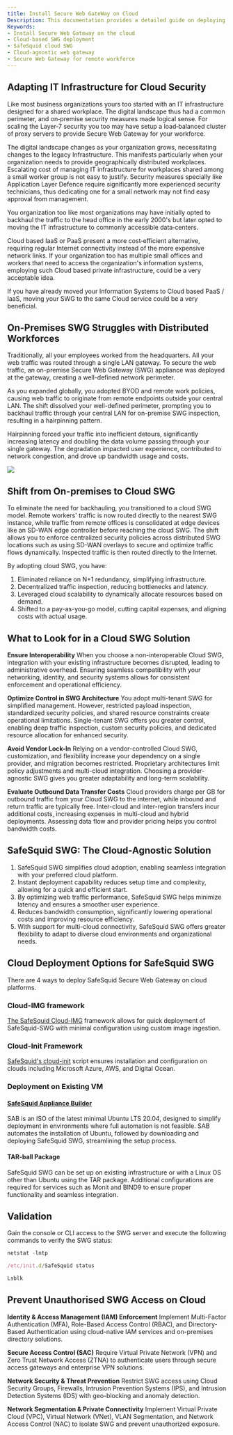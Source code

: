 ```yaml
---
title: Install Secure Web GateWay on Cloud
Description: This documentation provides a detailed guide on deploying SafeSquid Secure Web Gateway in cloud environments. 
Keywords:
- Install Secure Web Gateway on the cloud  
- Cloud-based SWG deployment  
- SafeSquid cloud SWG  
- Cloud-agnostic web gateway  
- Secure Web Gateway for remote workforce  
---
```

## Adapting IT Infrastructure for Cloud Security
Like most business organizations yours too started with an IT infrastructure designed for a shared workplace. The digital landscape thus had a common perimeter, and on‑premise security measures made logical sense. For scaling the Layer‑7 security you too may have setup a load‑balanced cluster of proxy servers to provide Secure Web Gateway for your workforce.

The digital landscape changes as your organization grows, necessitating changes to the legacy Infrastructure. This manifests particularly when your organization needs to provide geographically distributed workplaces. Escalating cost of managing IT infrastructure for workplaces shared among a small worker group is not easy to justify. Security measures specially like Application Layer Defence require significantly more experienced security technicians, thus dedicating one for a small network may not find easy approval from management.

You organization too like most organizations may have initially opted to backhaul the traffic to the head office in the early 2000's but later opted to moving the IT infrastructure to commonly accessible data‑centers.

Cloud based IaaS or PaaS present a more cost‑efficient alternative, requiring regular Internet connectivity instead of the more expensive network links. If your organization too has multiple small offices and workers that need to access the organization's information systems, employing such Cloud based private infrastructure, could be a very acceptable idea.

If you have already moved your Information Systems to Cloud based PaaS / IaaS, moving your SWG to the same Cloud service could be a very beneficial.

## On-Premises SWG Struggles with Distributed Workforces
Traditionally, all your employees worked from the headquarters. All your web traffic was routed through a single LAN gateway. To secure the web traffic, an on-premise Secure Web Gateway (SWG) appliance was deployed at the gateway, creating a well-defined network perimeter.

As you expanded globally, you adopted BYOD and remote work policies, causing web traffic to originate from remote endpoints outside your central LAN. The shift dissolved your well-defined perimeter, prompting you to backhaul traffic through your central LAN for on-premise SWG inspection, resulting in a hairpinning pattern.

Hairpinning forced your traffic into inefficient detours, significantly increasing latency and doubling the data volume passing through your single gateway. The degradation impacted user experience, contributed to network congestion, and drove up bandwidth usage and costs.

![](/img/Install_SWG_on_Cloud/image1.webp)

## Shift from On-premises to Cloud SWG
To eliminate the need for backhauling, you transitioned to a cloud SWG model. Remote workers' traffic is now routed directly to the nearest SWG instance, while traffic from remote offices is consolidated at edge devices like an SD-WAN edge controller before reaching the cloud SWG. The shift allows you to enforce centralized security policies across distributed SWG locations such as using SD-WAN overlays to secure and optimize traffic flows dynamically. Inspected traffic is then routed directly to the Internet.

By adopting cloud SWG, you have:
1.  Eliminated reliance on N+1 redundancy, simplifying infrastructure.
2.  Decentralized traffic inspection, reducing bottlenecks and latency.
3.  Leveraged cloud scalability to dynamically allocate resources based on demand.
4.  Shifted to a pay-as-you-go model, cutting capital expenses, and aligning costs with actual usage.

## What to Look for in a Cloud SWG Solution
 **Ensure Interoperability**
 When you choose a non-interoperable Cloud SWG, integration with your existing infrastructure becomes disrupted, leading to administrative overhead. Ensuring seamless compatibility with your networking, identity, and security systems allows for consistent enforcement and operational efficiency.

 **Optimize Control in SWG Architecture**
 You adopt multi-tenant SWG for simplified management. However, restricted payload inspection, standardized security policies, and shared resource constraints create operational limitations. Single-tenant SWG offers you greater control, enabling deep traffic inspection, custom security policies, and dedicated resource allocation for enhanced security.

 **Avoid Vendor Lock-In**
 Relying on a vendor-controlled Cloud SWG, customization, and flexibility increase your dependency on a single provider, and migration becomes restricted. Proprietary architectures limit policy adjustments and multi-cloud integration. Choosing a provider-agnostic SWG gives you greater adaptability and long-term scalability.

 **Evaluate Outbound Data Transfer Costs**
 Cloud providers charge per GB for outbound traffic from your Cloud SWG to the internet, while inbound and return traffic are typically free. Inter-cloud and inter-region transfers incur additional costs, increasing expenses in multi-cloud and hybrid deployments. Assessing data flow and provider pricing helps you control bandwidth costs.

## SafeSquid SWG: The Cloud-Agnostic Solution
1.  SafeSquid SWG simplifies cloud adoption, enabling seamless integration with your preferred cloud platform.
2.  Instant deployment capability reduces setup time and complexity, allowing for a quick and efficient start.
3.  By optimizing web traffic performance, SafeSquid SWG helps minimize latency and ensures a smoother user experience.
4.  Reduces bandwidth consumption, significantly lowering operational costs and improving resource efficiency.
5.  With support for multi-cloud connectivity, SafeSquid SWG offers greater flexibility to adapt to diverse cloud environments and organizational needs.

## Cloud Deployment Options for SafeSquid SWG
There are 4 ways to deploy SafeSquid Secure Web Gateway on cloud platforms.

### Cloud-IMG framework
[The SafeSquid Cloud-IMG](http://downloads.safesquid.com/appliance/cloud-img/safesquid-swg.img) framework allows for quick deployment of SafeSquid-SWG with minimal configuration using custom image ingestion.

### Cloud-Init Framework
[SafeSquid's cloud-init](https://github.com/SafeSquid-Github/safesquid_cloud-init/blob/main/safesquid_cloud-init.yaml) script ensures installation and configuration on clouds including Microsoft Azure, AWS, and Digital Ocean.

### Deployment on Existing VM
#### [SafeSquid Appliance Builder](/docs/03-Installation/02-On-Premise/main.md)

SAB is an ISO of the latest minimal Ubuntu LTS 20.04, designed to simplify deployment in environments where full automation is not feasible. SAB automates the installation of Ubuntu, followed by downloading and deploying SafeSquid SWG, streamlining the setup process.

#### TAR-ball Package
SafeSquid SWG can be set up on existing infrastructure or with a Linux OS other than Ubuntu using the TAR package. Additional configurations are required for services such as Monit and BIND9 to ensure proper functionality and seamless integration.

## Validation
Gain the console or CLI access to the SWG server and execute the following commands to verify the SWG status:

```jsx title="Check for listening ports"
netstat -lntp
```
```jsx title="Check for SafeSquid Status ports"
/etc/init.d/SafeSquid status
```
```jsx title="Validate Custom Partition "
Lsblk
```
## Prevent Unauthorised SWG Access on Cloud
**Identity & Access Management (IAM) Enforcement**
Implement Multi-Factor Authentication (MFA), Role-Based Access Control (RBAC), and Directory-Based Authentication using cloud-native IAM services and on-premises directory solutions.

**Secure Access Control (SAC)**
Require Virtual Private Network (VPN) and Zero Trust Network Access (ZTNA) to authenticate users through secure access gateways and enterprise VPN solutions.

**Network Security & Threat Prevention**
Restrict SWG access using Cloud Security Groups, Firewalls, Intrusion Prevention Systems (IPS), and Intrusion Detection Systems (IDS) with geo-blocking and anomaly detection.

**Network Segmentation & Private Connectivity**
Implement Virtual Private Cloud (VPC), Virtual Network (VNet), VLAN Segmentation, and Network Access Control (NAC) to isolate SWG and prevent unauthorized exposure.
